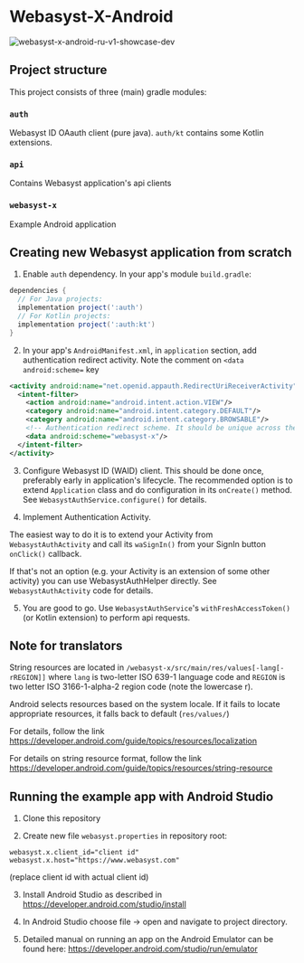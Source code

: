 # Webasyst-X-Android

![webasyst-x-android-ru-v1-showcase-dev](https://user-images.githubusercontent.com/889083/117459691-5b5f0680-af54-11eb-9d3b-e7c79e4e66ac.jpg)

## Project structure

This project consists of three (main) gradle modules:

### `auth`

Webasyst ID OAauth client (pure java). `auth/kt` contains some Kotlin extensions.

### `api`

Contains Webasyst application's api clients

### `webasyst-x`

Example Android application

## Creating new Webasyst application from scratch

1. Enable `auth` dependency. In your app's module `build.gradle`:
```groovy
dependencies {
  // For Java projects:
  implementation project(':auth')
  // For Kotlin projects:
  implementation project(':auth:kt')
}
```

2. In your app's `AndroidManifest.xml`, in `application` section, add authentication redirect activity.
Note the comment on `<data android:scheme=` key
```xml
<activity android:name="net.openid.appauth.RedirectUriReceiverActivity">
  <intent-filter>
    <action android:name="android.intent.action.VIEW"/>
    <category android:name="android.intent.category.DEFAULT"/>
    <category android:name="android.intent.category.BROWSABLE"/>
    <!-- Authentication redirect scheme. It should be unique across the device. It is recommended to use app's package name. -->
    <data android:scheme="webasyst-x"/>
  </intent-filter>
</activity>
```

3. Configure Webasyst ID (WAID) client. This should be done once, preferably early in application's lifecycle. The recommended option is to extend `Application` class and do configuration in its `onCreate()` method.
See `WebasystAuthService.configure()` for details.

4. Implement Authentication Activity.

The easiest way to do it is to extend your Activity from `WebasystAuthActivity` and call its `waSignIn()` from your SignIn button `onClick()` callback.

If that's not an option (e.g. your Activity is an extension of some other activity) you can use WebasystAuthHelper directly. See `WebasystAuthActivity` code for details.

5. You are good to go. Use `WebasystAuthService`'s `withFreshAccessToken()` (or Kotlin extension) to perform api requests.

## Note for translators

String resources are located in `/webasyst-x/src/main/res/values[-lang[-rREGION]]`
where `lang` is two-letter ISO 639-1 language code
and `REGION` is two letter ISO 3166-1-alpha-2 region code (note the lowercase r).

Android selects resources based on the system locale. If it fails to locate appropriate
resources, it falls back to default (`res/values/`)

For details, follow the link https://developer.android.com/guide/topics/resources/localization

For details on string resource format, follow the link https://developer.android.com/guide/topics/resources/string-resource

## Running the example app with Android Studio

1. Clone this repository

2. Create new file `webasyst.properties` in repository root:
```
webasyst.x.client_id="client id"
webasyst.x.host="https://www.webasyst.com"
```
(replace client id with actual client id)

3. Install Android Studio as described in https://developer.android.com/studio/install

4. In Android Studio choose file -> open and navigate to project directory.

5. Detailed manual on running an app on the Android Emulator can be found here: https://developer.android.com/studio/run/emulator
